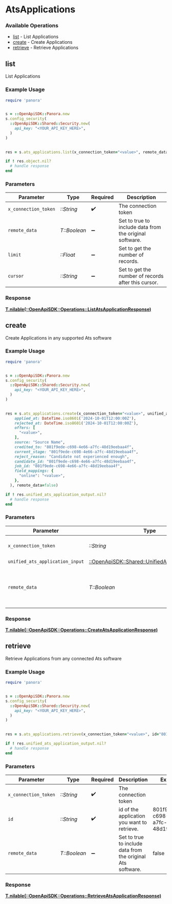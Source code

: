 # AtsApplications


### Available Operations

* [list](#list) - List  Applications
* [create](#create) - Create Applications
* [retrieve](#retrieve) - Retrieve Applications

## list

List  Applications

### Example Usage

```ruby
require 'panora'


s = ::OpenApiSDK::Panora.new
s.config_security(
  ::OpenApiSDK::Shared::Security.new(
    api_key: "<YOUR_API_KEY_HERE>",
  )
)

    
res = s.ats_applications.list(x_connection_token="<value>", remote_data=false, limit=7685.78, cursor="<value>")

if ! res.object.nil?
  # handle response
end

```

### Parameters

| Parameter                                               | Type                                                    | Required                                                | Description                                             |
| ------------------------------------------------------- | ------------------------------------------------------- | ------------------------------------------------------- | ------------------------------------------------------- |
| `x_connection_token`                                    | *::String*                                              | :heavy_check_mark:                                      | The connection token                                    |
| `remote_data`                                           | *T::Boolean*                                            | :heavy_minus_sign:                                      | Set to true to include data from the original software. |
| `limit`                                                 | *::Float*                                               | :heavy_minus_sign:                                      | Set to get the number of records.                       |
| `cursor`                                                | *::String*                                              | :heavy_minus_sign:                                      | Set to get the number of records after this cursor.     |


### Response

**[T.nilable(::OpenApiSDK::Operations::ListAtsApplicationResponse)](../../models/operations/listatsapplicationresponse.md)**


## create

Create Applications in any supported Ats software

### Example Usage

```ruby
require 'panora'


s = ::OpenApiSDK::Panora.new
s.config_security(
  ::OpenApiSDK::Shared::Security.new(
    api_key: "<YOUR_API_KEY_HERE>",
  )
)

    
res = s.ats_applications.create(x_connection_token="<value>", unified_ats_application_input=::OpenApiSDK::Shared::UnifiedAtsApplicationInput.new(
    applied_at: DateTime.iso8601('2024-10-01T12:00:00Z'),
    rejected_at: DateTime.iso8601('2024-10-01T12:00:00Z'),
    offers: [
      "<value>",
    ],
    source: "Source Name",
    credited_to: "801f9ede-c698-4e66-a7fc-48d19eebaa4f",
    current_stage: "801f9ede-c698-4e66-a7fc-48d19eebaa4f",
    reject_reason: "Candidate not experienced enough",
    candidate_id: "801f9ede-c698-4e66-a7fc-48d19eebaa4f",
    job_id: "801f9ede-c698-4e66-a7fc-48d19eebaa4f",
    field_mappings: {
      "online": "<value>",
    },
  ), remote_data=false)

if ! res.unified_ats_application_output.nil?
  # handle response
end

```

### Parameters

| Parameter                                                                                             | Type                                                                                                  | Required                                                                                              | Description                                                                                           | Example                                                                                               |
| ----------------------------------------------------------------------------------------------------- | ----------------------------------------------------------------------------------------------------- | ----------------------------------------------------------------------------------------------------- | ----------------------------------------------------------------------------------------------------- | ----------------------------------------------------------------------------------------------------- |
| `x_connection_token`                                                                                  | *::String*                                                                                            | :heavy_check_mark:                                                                                    | The connection token                                                                                  |                                                                                                       |
| `unified_ats_application_input`                                                                       | [::OpenApiSDK::Shared::UnifiedAtsApplicationInput](../../models/shared/unifiedatsapplicationinput.md) | :heavy_check_mark:                                                                                    | N/A                                                                                                   |                                                                                                       |
| `remote_data`                                                                                         | *T::Boolean*                                                                                          | :heavy_minus_sign:                                                                                    | Set to true to include data from the original Ats software.                                           | false                                                                                                 |


### Response

**[T.nilable(::OpenApiSDK::Operations::CreateAtsApplicationResponse)](../../models/operations/createatsapplicationresponse.md)**


## retrieve

Retrieve Applications from any connected Ats software

### Example Usage

```ruby
require 'panora'


s = ::OpenApiSDK::Panora.new
s.config_security(
  ::OpenApiSDK::Shared::Security.new(
    api_key: "<YOUR_API_KEY_HERE>",
  )
)

    
res = s.ats_applications.retrieve(x_connection_token="<value>", id="801f9ede-c698-4e66-a7fc-48d19eebaa4f", remote_data=false)

if ! res.unified_ats_application_output.nil?
  # handle response
end

```

### Parameters

| Parameter                                                   | Type                                                        | Required                                                    | Description                                                 | Example                                                     |
| ----------------------------------------------------------- | ----------------------------------------------------------- | ----------------------------------------------------------- | ----------------------------------------------------------- | ----------------------------------------------------------- |
| `x_connection_token`                                        | *::String*                                                  | :heavy_check_mark:                                          | The connection token                                        |                                                             |
| `id`                                                        | *::String*                                                  | :heavy_check_mark:                                          | id of the application you want to retrieve.                 | 801f9ede-c698-4e66-a7fc-48d19eebaa4f                        |
| `remote_data`                                               | *T::Boolean*                                                | :heavy_minus_sign:                                          | Set to true to include data from the original Ats software. | false                                                       |


### Response

**[T.nilable(::OpenApiSDK::Operations::RetrieveAtsApplicationResponse)](../../models/operations/retrieveatsapplicationresponse.md)**

